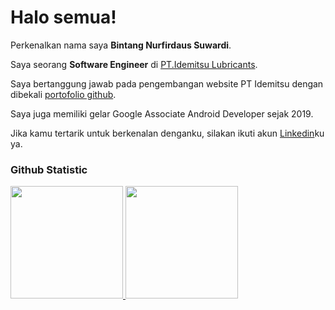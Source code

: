 # Halo semua! 

Perkenalkan nama saya **Bintang Nurfirdaus Suwardi**.<br>

Saya seorang **Software Engineer** di [PT.Idemitsu Lubricants](https://www.idemitsulubricants.com/).<br>

Saya bertanggung jawab pada pengembangan website PT Idemitsu dengan dibekali [portofolio github](https://github.com/Akaza22).<br>

Saya juga memiliki gelar Google Associate Android Developer sejak 2019.<br>

Jika kamu tertarik untuk berkenalan denganku,  silakan ikuti akun [Linkedin](https://www.linkedin.com/in/bintang-nurfirdaus-suwardi-773ba1290)ku ya.

### Github Statistic
<p align="left">
<a href="https://github.com/Akaza22">
  <img height="180em" src="https://github-readme-stats-eight-theta.vercel.app/api?username=Akaza22&show_icons=true&theme=algolia&include_all_commits=true&count_private=true"/>
  <img height="180em" src="https://github-readme-stats-eight-theta.vercel.app/api/top-langs/?username=Akaza22&layout=compact&layout=compact&theme=algolia"/>
</a>
</p>
